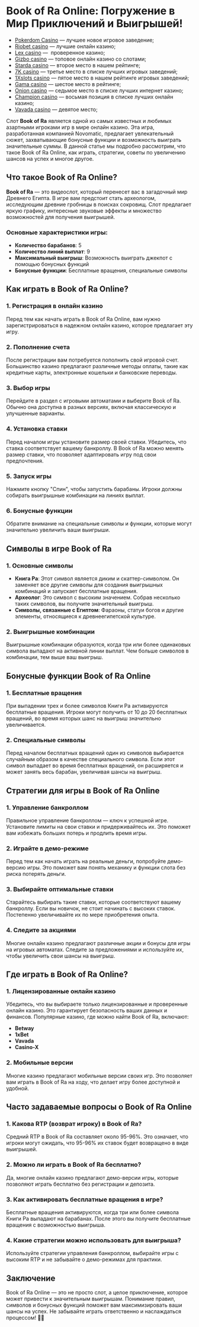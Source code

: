 # Book of Ra Online: Погружение в Мир Приключений и Выигрышей!

* [Pokerdom Casino](https://brandplay.link/FwVc4f) — лучшее новое игровое заведение;
* [Riobet casino](https://brandplay.link/TnjsxFvH) — лучшие онлайн казино;
* [Lex casino](https://brandplay.link/VMqNXPFs) —  проверенное казино;
* [Gizbo casino](https://brandplay.link/rvzLrVLp) — топовое онлайн казино со слотами;
* [Starda casino](https://brandplay.link/HDcDrxLk) — второе место в нашем рейтинге;
* [7K casino](https://brandplay.link/dd46bNgD) — третье место в списке лучших игровых заведений;
* [1Xslots casino](https://brandplay.link/J2ZbqMPZ) — пятое место в нашем рейтинге игровых заведений;
* [Gama casino](https://brandplay.link/RD52jZbL) — шестое место в рейтинге;
* [Onion casino](https://brandplay.link/8LcS6Djb) — седьмое место в списке лучших интернет казино;
* [Champion casino](https://temon-gter.cfd/go/9n8?p56190p303844p3509t17502) — восьмая позиция в списке лучших онлайн казино;
* [Vavada casino](https://vavadapartner.pro/?promo=75590753-cc8b-4c4a-8d71-99b7a2293439-jud\&target=register) — девятое место;

Слот **Book of Ra** является одной из самых известных и любимых азартными игроками игр в мире онлайн казино. Эта игра, разработанная компанией Novomatic, предлагает увлекательный сюжет, захватывающие бонусные функции и возможность выиграть значительные суммы. В данной статье мы подробно рассмотрим, что такое Book of Ra Online, как играть, стратегии, советы по увеличению шансов на успех и многое другое.

## Что такое Book of Ra Online?

**Book of Ra** — это видеослот, который перенесет вас в загадочный мир Древнего Египта. В игре вам предстоит стать археологом, исследующим древние гробницы в поисках сокровищ. Слот предлагает яркую графику, интересные звуковые эффекты и множество возможностей для получения выигрышей.

### Основные характеристики игры:

* **Количество барабанов**: 5
* **Количество линий выплат**: 9
* **Максимальный выигрыш**: Возможность выиграть джекпот с помощью бонусных функций
* **Бонусные функции**: Бесплатные вращения, специальные символы

## Как играть в Book of Ra Online?

### 1. Регистрация в онлайн казино

Перед тем как начать играть в Book of Ra Online, вам нужно зарегистрироваться в надежном онлайн казино, которое предлагает эту игру.

### 2. Пополнение счета

После регистрации вам потребуется пополнить свой игровой счет. Большинство казино предлагают различные методы оплаты, такие как кредитные карты, электронные кошельки и банковские переводы.

### 3. Выбор игры

Перейдите в раздел с игровыми автоматами и выберите Book of Ra. Обычно она доступна в разных версиях, включая классическую и улучшенные варианты.

### 4. Установка ставки

Перед началом игры установите размер своей ставки. Убедитесь, что ставка соответствует вашему банкроллу. В Book of Ra можно менять размер ставки, что позволяет адаптировать игру под свои предпочтения.

### 5. Запуск игры

Нажмите кнопку "Спин", чтобы запустить барабаны. Игроки должны собирать выигрышные комбинации на линиях выплат.

### 6. Бонусные функции

Обратите внимание на специальные символы и функции, которые могут значительно увеличить ваши выигрыши.

## Символы в игре Book of Ra

### 1. Основные символы

* **Книга Ра**: Этот символ является диким и скаттер-символом. Он заменяет все другие символы для создания выигрышных комбинаций и запускает бесплатные вращения.
* **Археолог**: Это символ с высоким значением. Собрав несколько таких символов, вы получите значительный выигрыш.
* **Символы, связанные с Египтом**: Фараоны, статуи богов и другие элементы, относящиеся к древнеегипетской культуре.

### 2. Выигрышные комбинации

Выигрышные комбинации образуются, когда три или более одинаковых символа выпадают на активной линии выплат. Чем больше символов в комбинации, тем выше ваш выигрыш.

## Бонусные функции Book of Ra Online

### 1. Бесплатные вращения

При выпадении трех и более символов Книги Ра активируются бесплатные вращения. Игроки могут получить от 10 до 20 бесплатных вращений, во время которых шанс на выигрыш значительно увеличивается.

### 2. Специальные символы

Перед началом бесплатных вращений один из символов выбирается случайным образом в качестве специального символа. Если этот символ выпадает во время бесплатных вращений, он расширяется и может занять весь барабан, увеличивая шансы на выигрыш.

## Стратегии для игры в Book of Ra Online

### 1. Управление банкроллом

Правильное управление банкроллом — ключ к успешной игре. Установите лимиты на свои ставки и придерживайтесь их. Это поможет вам избежать больших потерь и продлить время игры.

### 2. Играйте в демо-режиме

Перед тем как начать играть на реальные деньги, попробуйте демо-версию игры. Это поможет вам понять механику и функции слота без риска потерять деньги.

### 3. Выбирайте оптимальные ставки

Старайтесь выбирать такие ставки, которые соответствуют вашему банкроллу. Если вы новичок, не стоит начинать с высоких ставок. Постепенно увеличивайте их по мере приобретения опыта.

### 4. Следите за акциями

Многие онлайн казино предлагают различные акции и бонусы для игры на игровых автоматах. Следите за предложениями и используйте их, чтобы увеличить свои шансы на выигрыш.

## Где играть в Book of Ra Online?

### 1. Лицензированные онлайн казино

Убедитесь, что вы выбираете только лицензированные и проверенные онлайн казино. Это гарантирует безопасность ваших данных и финансов. Популярные казино, где можно найти Book of Ra, включают:

* **Betway**
* **1xBet**
* **Vavada**
* **Casino-X**

### 2. Мобильные версии

Многие казино предлагают мобильные версии своих игр. Это позволяет вам играть в Book of Ra на ходу, что делает игру более доступной и удобной.

## Часто задаваемые вопросы о Book of Ra Online

### 1. Какова RTP (возврат игроку) в Book of Ra?

Средний RTP в Book of Ra составляет около 95-96%. Это означает, что игроки могут ожидать, что 95-96% их ставок будет возвращено в виде выигрышей.

### 2. Можно ли играть в Book of Ra бесплатно?

Да, многие онлайн казино предлагают демо-версии игры, которые позволяют играть бесплатно без регистрации и депозита.

### 3. Как активировать бесплатные вращения в игре?

Бесплатные вращения активируются, когда три или более символа Книги Ра выпадают на барабанах. После этого вы получите бесплатные вращения с возможностью выигрыша.

### 4. Какие стратегии можно использовать для выигрыша?

Используйте стратегии управления банкроллом, выбирайте игры с высоким RTP и не забывайте о демо-режимах для практики.

## Заключение

Book of Ra Online — это не просто слот, а целое приключение, которое может привести к значительным выигрышам. Понимание правил, символов и бонусных функций поможет вам максимизировать ваши шансы на успех. Не забывайте играть ответственно и наслаждаться процессом! 📖🎰
